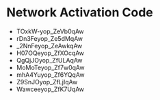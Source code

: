 # Network Activation Code
* TOxkW-yop_ZeVb0qAw
* rDn3Feyop_Ze5dMqAw
* _2NnFeyop_ZeAwkqAw
* H07OQeyop_ZfXOcqAw
* QgQjJOyop_ZfULAqAw
* MoMoTeyop_Zf7w0qAw
* mhA4Yuyop_Zf6YQqAw
* Z9SnJOyop_ZfLjIqAw
* Wawceeyop_ZfK7UqAw